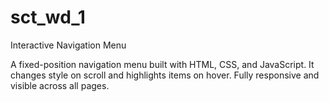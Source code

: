 # sct_wd_1

Interactive Navigation Menu

A fixed-position navigation menu built with HTML, CSS, and JavaScript. It changes style on scroll and highlights items on hover. Fully responsive and visible across all pages.
